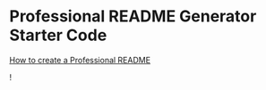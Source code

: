 # Professional README Generator Starter Code

[How to create a Professional README](https://coding-boot-camp.github.io/full-stack/github/professional-readme-guide)

!
